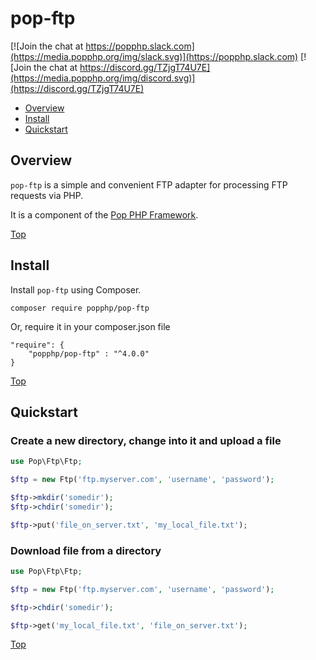 pop-ftp
=======

[![Join the chat at https://popphp.slack.com](https://media.popphp.org/img/slack.svg)](https://popphp.slack.com)
[![Join the chat at https://discord.gg/TZjgT74U7E](https://media.popphp.org/img/discord.svg)](https://discord.gg/TZjgT74U7E)

* [Overview](#overview)
* [Install](#install)
* [Quickstart](#quickstart)

Overview
--------
`pop-ftp` is a simple and convenient FTP adapter for processing FTP requests via PHP.

It is a component of the [Pop PHP Framework](http://www.popphp.org/).

[Top](#pop-ftp)

Install
-------

Install `pop-ftp` using Composer.

    composer require popphp/pop-ftp

Or, require it in your composer.json file

    "require": {
        "popphp/pop-ftp" : "^4.0.0"
    }

[Top](#pop-ftp)

Quickstart
----------

### Create a new directory, change into it and upload a file

```php
use Pop\Ftp\Ftp;

$ftp = new Ftp('ftp.myserver.com', 'username', 'password');

$ftp->mkdir('somedir');
$ftp->chdir('somedir');

$ftp->put('file_on_server.txt', 'my_local_file.txt');
```

### Download file from a directory

```php
use Pop\Ftp\Ftp;

$ftp = new Ftp('ftp.myserver.com', 'username', 'password');

$ftp->chdir('somedir');

$ftp->get('my_local_file.txt', 'file_on_server.txt');
```

[Top](#pop-ftp)

